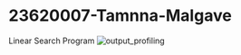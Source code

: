 # 23620007-Tamnna-Malgave
Linear Search Program
![output_profiling](https://github.com/user-attachments/assets/dc457cc5-f8e3-41e4-b3e3-9f1d5466db6f)
